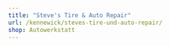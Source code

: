```yaml
---
title: "Steve's Tire & Auto Repair"
url: /kennewick/steves-tire-und-auto-repair/
shop: Autowerkstatt
---
```

